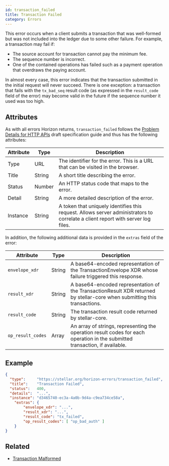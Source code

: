 ```yaml
---
id: transaction_failed
title: Transaction Failed 
category: Errors
---
```


This error occurs when a client submits a transaction that was well-formed but was not included into the ledger due to some other failure. For example, a transaction may fail if:

- The source account for transaction cannot pay the minimum fee.
- The sequence number is incorrect.
- One of the contained operations has failed such as a payment operation that overdraws the paying account.

In almost every case, this error indicates that the transaction submitted in the initial request will never succeed.  There is one exception: a transaction that fails with the `tx_bad_seq` result code (as expressed in the `result_code` field of the error) may become valid in the future if the sequence number it used was too high.

## Attributes

As with all errors Horizon returns, `transaction_failed` follows the [Problem Details for HTTP APIs](https://tools.ietf.org/html/draft-ietf-appsawg-http-problem-00) draft specification guide and thus has the following attributes:

| Attribute | Type   | Description                                                                                                                     |
| --------- | ----   | ------------------------------------------------------------------------------------------------------------------------------- |
| Type      | URL    | The identifier for the error.  This is a URL that can be visited in the browser.                                                |
| Title     | String | A short title describing the error.                                                                                             |
| Status    | Number | An HTTP status code that maps to the error.                                                                                     |
| Detail    | String | A more detailed description of the error.                                                                                       |
| Instance  | String | A token that uniquely identifies this request. Allows server administrators to correlate a client report with server log files. |

In addition, the following additional data is provided in the `extras` field of the error:

| Attribute         | Type   | Description                                                                                                                 |
|-------------------|--------|-----------------------------------------------------------------------------------------------------------------------------|
| `envelope_xdr`    | String | A base64-encoded representation of the TransactionEnvelope XDR whose failure triggered this response.                       |
| `result_xdr`      | String | A base64-encoded representation of the TransactionResult XDR returned by stellar-core when submitting this transactions.    |
| `result_code`     | String | The transaction result code returned by stellar-core.                                                                       |
| `op_result_codes` | Array  | An array of strings, representing the operation result codes for each operation in the submitted transaction, if available. |


## Example
```json
{
  "type":     "https://stellar.org/horizon-errors/transaction_failed",
  "title":    "Transaction Failed",
  "status":   400,
  "details":  "...",
  "instance": "d3465740-ec3a-4a0b-9d4a-c9ea734ce58a",
	"extras": {
		"envelope_xdr": "...",
		"result_xdr": "...",
		"result_code": "tx_failed",
		"op_result_codes": [ "op_bad_auth" ]
	}
}
```

## Related

- [Transaction Malformed](./transaction-malformed.md)
